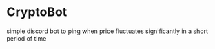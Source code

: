 # CryptoBot
simple discord bot to ping when price fluctuates significantly in a short period of time
